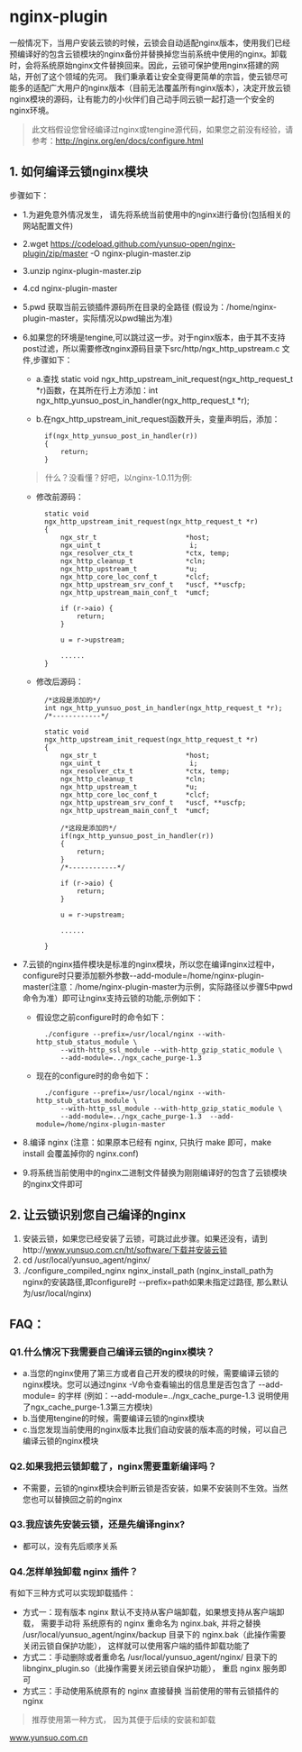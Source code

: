 # nginx-plugin

一般情况下，当用户安装云锁的时候，云锁会自动适配nginx版本，使用我们已经预编译好的包含云锁模块的nginx备份并替换掉您当前系统中使用的nginx。卸载时，会将系统原始nginx文件替换回来。因此，云锁可保护使用nginx搭建的网站，开创了这个领域的先河。
我们秉承着让安全变得更简单的宗旨，使云锁尽可能多的适配广大用户的nginx版本（目前无法覆盖所有nginx版本），决定开放云锁nginx模块的源码，让有能力的小伙伴们自己动手同云锁一起打造一个安全的nginx环境。

> 此文档假设您曾经编译过nginx或tengine源代码，如果您之前没有经验，请参考：http://nginx.org/en/docs/configure.html
	
## 1. 如何编译云锁nginx模块

步骤如下：
- 1.为避免意外情况发生， 请先将系统当前使用中的nginx进行备份(包括相关的网站配置文件)
- 2.wget https://codeload.github.com/yunsuo-open/nginx-plugin/zip/master -O nginx-plugin-master.zip
- 3.unzip nginx-plugin-master.zip
- 4.cd nginx-plugin-master
- 5.pwd 获取当前云锁插件源码所在目录的全路径 (假设为：/home/nginx-plugin-master，实际情况以pwd输出为准)	
- 6.如果您的环境是tengine,可以跳过这一步。对于nginx版本，由于其不支持post过滤，所以需要修改nginx源码目录下src/http/ngx_http_upstream.c 文件,步骤如下：

    - a.查找 static void ngx_http_upstream_init_request(ngx_http_request_t *r)函数，在其所在行上方添加：int ngx_http_yunsuo_post_in_handler(ngx_http_request_t *r);
    - b.在ngx_http_upstream_init_request函数开头，变量声明后，添加：

            if(ngx_http_yunsuo_post_in_handler(r)) 
            {
                return;
            }

    > 什么？没看懂？好吧，以nginx-1.0.11为例:
 
    - 修改前源码：
 
            static void
            ngx_http_upstream_init_request(ngx_http_request_t *r)
            {
                ngx_str_t                      *host;
                ngx_uint_t                      i;
                ngx_resolver_ctx_t             *ctx, temp;
                ngx_http_cleanup_t             *cln;
                ngx_http_upstream_t            *u;
                ngx_http_core_loc_conf_t       *clcf;
                ngx_http_upstream_srv_conf_t   *uscf, **uscfp;
                ngx_http_upstream_main_conf_t  *umcf;

                if (r->aio) {
                    return;
                }

                u = r->upstream;
                
                ......
            }
    
    - 修改后源码：
 
            /*这段是添加的*/
            int ngx_http_yunsuo_post_in_handler(ngx_http_request_t *r);
            /*------------*/

            static void
            ngx_http_upstream_init_request(ngx_http_request_t *r)
            {
                ngx_str_t                      *host;
                ngx_uint_t                      i;
                ngx_resolver_ctx_t             *ctx, temp;
                ngx_http_cleanup_t             *cln;
                ngx_http_upstream_t            *u;
                ngx_http_core_loc_conf_t       *clcf;
                ngx_http_upstream_srv_conf_t   *uscf, **uscfp;
                ngx_http_upstream_main_conf_t  *umcf;

                /*这段是添加的*/
                if(ngx_http_yunsuo_post_in_handler(r)) 
                {
                    return;
                }
                /*------------*/
                
                if (r->aio) {
                    return;
                }

                u = r->upstream;
                
                ......
                
            }


- 7.云锁的nginx插件模块是标准的nginx模块，所以您在编译nginx过程中，configure时只要添加额外参数--add-module=/home/nginx-plugin-master(注意：/home/nginx-plugin-master为示例，实际路径以步骤5中pwd命令为准）即可让nginx支持云锁的功能,示例如下：

    - 假设您之前configure时的命令如下：

            ./configure --prefix=/usr/local/nginx --with-http_stub_status_module \
                --with-http_ssl_module --with-http_gzip_static_module \
                --add-module=../ngx_cache_purge-1.3 
    
    - 现在的configure时的命令如下：

            ./configure --prefix=/usr/local/nginx --with-http_stub_status_module \
                --with-http_ssl_module --with-http_gzip_static_module \
                --add-module=../ngx_cache_purge-1.3  --add-module=/home/nginx-plugin-master
    
- 8.编译 nginx (注意：如果原本已经有 nginx, 只执行 make 即可，make install 会覆盖掉你的 nginx.conf)
- 9.将系统当前使用中的nginx二进制文件替换为刚刚编译好的包含了云锁模块的nginx文件即可
	

## 2. 让云锁识别您自己编译的nginx
1. 安装云锁，如果您已经安装了云锁，可跳过此步骤。如果还没有，请到http://www.yunsuo.com.cn/ht/software/下载并安装云锁
2. cd /usr/local/yunsuo_agent/nginx/
3. ./configure_compiled_nginx nginx_install_path (nginx_install_path为nginx的安装路径,即configure时 --prefix=path如果未指定过路径, 那么默认为/usr/local/nginx)
	   

## FAQ：
### Q1.什么情况下我需要自己编译云锁的nginx模块？

- a.当您的nginx使用了第三方或者自己开发的模块的时候，需要编译云锁的nginx模块。您可以通过nginx -V命令查看输出的信息里是否包含了 --add-module= 的字样 (例如：--add-module=../ngx_cache_purge-1.3 说明使用了ngx_cache_purge-1.3第三方模块)
- b.当使用tengine的时候，需要编译云锁的nginx模块
- c.当您发现当前使用的nginx版本比我们自动安装的版本高的时候，可以自己编译云锁的nginx模块

### Q2.如果我把云锁卸载了，nginx需要重新编译吗？

- 不需要，云锁的nginx模块会判断云锁是否安装，如果不安装则不生效。当然您也可以替换回之前的nginx

### Q3.我应该先安装云锁，还是先编译nginx?
- 都可以，没有先后顺序关系
    
### Q4.怎样单独卸载 nginx 插件？
有如下三种方式可以实现卸载插件：
    
- 方式一：现有版本 nginx 默认不支持从客户端卸载，如果想支持从客户端卸载， 需要手动将 系统原有的 nginx 重命名为 nginx.bak, 并将之替换 /usr/local/yunsuo_agent/nginx/backup 目录下的 nginx.bak（此操作需要关闭云锁自保护功能）， 这样就可以使用客户端的插件卸载功能了
- 方式二：手动删除或者重命名 /usr/local/yunsuo_agent/nginx/ 目录下的 libnginx_plugin.so（此操作需要关闭云锁自保护功能）， 重启 nginx 服务即可
- 方式三：手动使用系统原有的 nginx 直接替换 当前使用的带有云锁插件的 nginx
        
> 推荐使用第一种方式， 因为其便于后续的安装和卸载
		

www.yunsuo.com.cn

